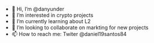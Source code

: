 - 👋 Hi, I’m @danyunder
- 👀 I’m interested in crypto projects
- 🌱 I’m currently learning about L2 
- 💞️ I’m looking to collaborate on markting for new projects
- 📫 How to reach me: Twiter @daniel19santos84

<!---
danyunder/danyunder is a ✨ special ✨ repository because its `README.md` (this file) appears on your GitHub profile.
You can click the Preview link to take a look at your changes.
--->
